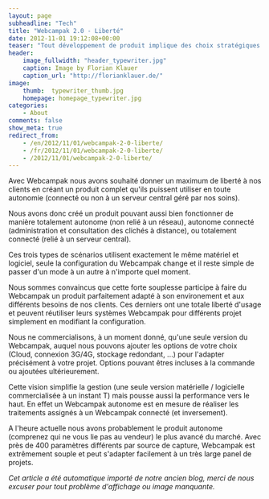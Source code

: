 ```yaml
---
layout: page
subheadline: "Tech"
title: "Webcampak 2.0 - Liberté"
date: 2012-11-01 19:12:08+00:00
teaser: "Tout développement de produit implique des choix stratégiques concernant l'orientation et la mise sur le marché de solutions résultant de nombreux mois ou années de recherche et développement."
header:
    image_fullwidth: "header_typewriter.jpg"
    caption: Image by Florian Klauer
    caption_url: "http://florianklauer.de/"
image:
    thumb:  typewriter_thumb.jpg
    homepage: homepage_typewriter.jpg
categories:
    - About
comments: false
show_meta: true
redirect_from:
    - /en/2012/11/01/webcampak-2-0-liberte/
    - /fr/2012/11/01/webcampak-2-0-liberte/
    - /2012/11/01/webcampak-2-0-liberte/
---
```


Avec Webcampak nous avons souhaité donner un maximum de liberté à nos clients en créant un produit complet qu'ils puissent utiliser en toute autonomie (connecté ou non à un serveur central géré par nos soins).

Nous avons donc créé un produit pouvant aussi bien fonctionner de manière totalement autonome (non relié à un réseau), autonome connecté (administration et consultation des clichés à distance), ou totalement connecté (relié à un serveur central).

Ces trois types de scénarios utilisent exactement le même matériel et logiciel, seule la configuration du Webcampak change et il reste simple de passer d'un mode à un autre à n'importe quel moment.

Nous sommes convaincus que cette forte souplesse participe à faire du Webcampak un produit parfaitement adapté à son environement et aux différents besoins de nos clients. Ces derniers ont une totale liberté d'usage et peuvent réutiliser leurs systèmes Webcampak pour différents projet simplement en modifiant la configuration.

Nous ne commercialisons, à un moment donné, qu'une seule version du Webcampak, auquel nous pouvons ajouter les options de votre choix (Cloud, connexion 3G/4G, stockage redondant, ...) pour l'adapter précisément à votre projet. Options pouvant êtres incluses à la commande ou ajoutées ultérieurement.

Cette vision simplifie la gestion (une seule version matérielle / logicielle commercialisée à un instant T) mais pousse aussi la performance vers le haut. En effet un Webcampak autonome est en mesure de réaliser les traitements assignés à un Webcampak connecté (et inversement).

A l'heure actuelle nous avons probablement le produit autonome (comprenez qui ne vous lie pas au vendeur) le plus avancé du marché. Avec près de 400 paramètres différents par source de capture, Webcampak est extrêmement souple et peut s'adapter facilement à un très large panel de projets.

_Cet article a été automatique importé de notre ancien blog, merci de nous excuser pour tout problème d'affichage ou image manquante._

